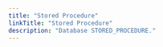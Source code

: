 ```yaml
---
title: "Stored Procedure"
linkTitle: "Stored Procedure"
description: "Database STORED_PROCEDURE."
---
```

